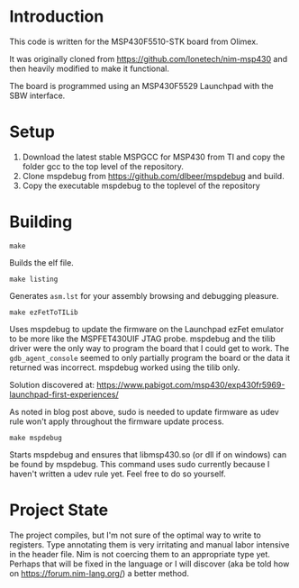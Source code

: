 # Introduction

This code is written for the MSP430F5510-STK board from Olimex.

It was originally cloned from https://github.com/lonetech/nim-msp430
and then heavily modified to make it functional.

The board is programmed using an MSP430F5529 Launchpad with the SBW
interface.

# Setup

  1. Download the latest stable MSPGCC for MSP430 from TI and copy
      the folder gcc to the top level of the repository.
  2. Clone mspdebug from https://github.com/dlbeer/mspdebug and build.
  3. Copy the executable mspdebug to the toplevel of the repository

# Building

```
make
```

Builds the elf file.

```
make listing
```

Generates `asm.lst` for your assembly browsing and debugging pleasure.

```
make ezFetToTILib
```

Uses mspdebug to update the firmware on the Launchpad ezFet emulator to
be more like the MSPFET430UIF JTAG probe. mspdebug and the tilib driver
were the only way to program the board that I could get to work. The 
`gdb_agent_console` seemed to only partially program the board or the
data it returned was incorrect. mspdebug worked using the tilib only.

Solution discovered at:
https://www.pabigot.com/msp430/exp430fr5969-launchpad-first-experiences/

As noted in blog post above, sudo is needed to update firmware as udev rule
won't apply throughout the firmware update process.

```
make mspdebug
```

Starts mspdebug and ensures that libmsp430.so (or dll if on windows) can be
found by mspdebug. This command uses sudo currently because I haven't written
a udev rule yet. Feel free to do so yourself.

# Project State

The project compiles, but I'm not sure of the optimal way to write to registers.
Type annotating them is very irritating and manual labor intensive in the header
file. Nim is not coercing them to an appropriate type yet. Perhaps that will
be fixed in the language or I will discover (aka be told how on https://forum.nim-lang.org/)
a better method.
